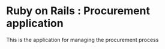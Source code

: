# Ruby on Rails : Procurement application

This is the application for managing the procurement process